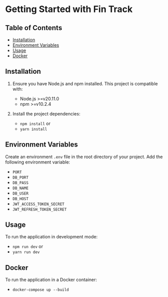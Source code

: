 # Getting Started with Fin Track

## Table of Contents

- [Installation](#installation)
- [Environment Variables](#environment-variables)
- [Usage](#usage)
- [Docker](#docker)

## Installation

1. Ensure you have Node.js and npm installed. This project is compatible with:
   - Node.js >=v20.11.0
   - npm >=v10.2.4

3. Install the project dependencies:
   - `npm install`
     or
   - `yarn install`

## Environment Variables

Create an environment `.env` file in the root directory of your project. Add the following environment variable:
- `PORT`
- `DB_PORT`
- `DB_PASS`
- `DB_NAME`
- `DB_USER`
- `DB_HOST`
- `JWT_ACCESS_TOKEN_SECRET`
- `JWT_REFRESH_TOKEN_SECRET`

## Usage

To run the application in development mode:
- `npm run dev`
  or
- `yarn run dev`

## Docker

To run the application in a Docker container:
- `docker-compose up --build`